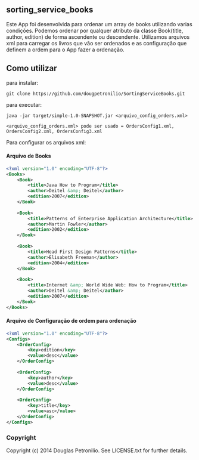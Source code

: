 ## sorting_service_books

Este App foi desenvolvida para ordenar um array de books utilizando varias condições.
Podemos ordenar por qualquer atributo da classe Book(title, author, edition) de forma ascendente ou descendente.
Utilizamos arquivos xml para carregar os livros que vão ser ordenados e as configuração que definem a ordem 
para o App fazer a ordenação.

## Como utilizar


para instalar:
```
git clone https://github.com/dougpetronilio/SortingServiceBooks.git

```

para executar:
```
java -jar target/simple-1.0-SNAPSHOT.jar <arquivo_config_orders.xml>

<arquivo_config_orders.xml> pode ser usado = OrdersConfig1.xml, OrdersConfig2.xml, OrdersConfig3.xml
```

Para configurar os arquivos xml:

#### Arquivo de Books

```xml
<?xml version="1.0" encoding="UTF-8"?>
<Books>
	<Book>
		<title>Java How to Program</title>
		<author>Deitel &amp; Deitel</author>
		<edition>2007</edition>
	</Book>
	
	<Book>
		<title>Patterns of Enterprise Application Architecture</title>
		<author>Martin Fowler</author>
		<edition>2002</edition>
	</Book>
	
	<Book>
		<title>Head First Design Patterns</title>
		<author>Elisabeth Freeman</author>
		<edition>2004</edition>
	</Book>
	
	<Book>
		<title>Internet &amp; World Wide Web: How to Program</title>
		<author>Deitel &amp; Deitel</author>
		<edition>2007</edition>
	</Book>
</Books>
```

#### Arquivo de Configuração de ordem para ordenação

```xml
<?xml version="1.0" encoding="UTF-8"?>
<Configs>
	<OrderConfig>
		<key>edition</key>
		<value>desc</value>
	</OrderConfig>
	
	<OrderConfig>
		<key>author</key>
		<value>desc</value>
	</OrderConfig>
	
	<OrderConfig>
		<key>title</key>
		<value>asc</value>
	</OrderConfig>
</Configs>
```


### Copyright

Copyright (c) 2014 Douglas Petronilio. See LICENSE.txt for
further details.